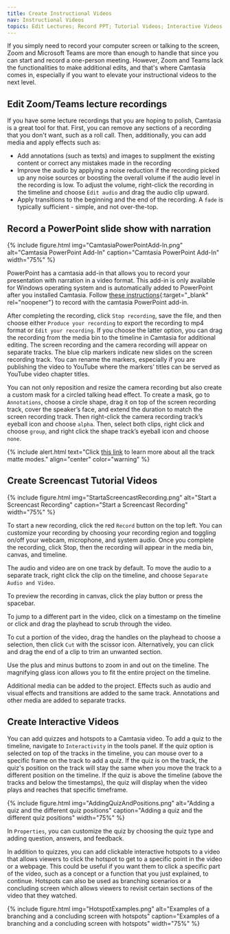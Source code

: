 ```yaml
---
title: Create Instructional Videos
nav: Instructional Videos
topics: Edit Lectures; Record PPT; Tutorial Videos; Interactive Videos
---
```


If you simply need to record your computer screen or talking to the screen, Zoom and Microsoft Teams are more than enough to handle that since you can start and record a one-person meeting. However, Zoom and Teams lack the functionalities to make additional edits, and that's where Camtasia comes in, especially if you want to elevate your instructional videos to the next level. 

## Edit Zoom/Teams lecture recordings

If you have some lecture recordings that you are hoping to polish, Camtasia is a great tool for that. First, you can remove any sections of a recording that you don't want, such as a roll call. Then, additionally, you can add media and apply effects such as:
- Add annotations (such as texts) and images to supplment the existing content or correct any mistakes made in the recording
- Improve the audio by applying a noise reduction if the recording picked up any noise sources or boosting the overall volume if the audio level in the recording is low. To adjust the volume, right-click the recording in the timeline and choose `Edit audio` and drag the audio clip upward.
- Apply transitions to the beginning and the end of the recording. A `fade` is typically sufficient - simple, and not over-the-top.

## Record a PowerPoint slide show with narration

{% include figure.html img="CamtasiaPowerPointAdd-In.png" alt="Camtasia PowerPoint Add-In" caption="Camtasia PowerPoint Add-In" width="75%" %}

PowerPoint has a camtasia add-in that allows you to record your presentation with narration in a video format. This add-in is only available for Windows operating system and is automatically added to PowerPoint after you installed Camtasia. Follow [these instructions](https://support.techsmith.com/hc/en-us/articles/360058637991-Record-a-PowerPoint-Presentation){:target="_blank" rel="noopener"} to record with the camtasia PowerPoint add-in.

After completing the recording, click `Stop recording`, save the file, and then choose either `Produce your recording` to export the recording to mp4 format or `Edit your recording`. If you choose the latter option, you can drag the recording from the media bin to the timeline in Camtasia for additional editing. The screen recording and the camera recording will appear on separate tracks. The blue clip markers indicate new slides on the screen recording track. You can rename the markers, especially if you are publishing the video to YouTube where the markers’ titles can be served as YouTube video chapter titles. 

You can not only reposition and resize the camera recording but also create a custom mask for a circled talking head effect. To create a mask, go to `Annotations`, choose a circle shape, drag it on top of the screen recording track, cover the speaker’s face, and extend the duration to match the screen recording track. Then right-click the camera recording track’s eyeball icon and choose `alpha`. Then, select both clips, right click and choose `group`, and right click the shape track’s eyeball icon and choose `none`.

{% include alert.html text="Click [this link](https://www.techsmith.com/blog/wp-content/uploads/2021/07/TrackMattes_EN_Win.pdf) to learn more about all the track matte modes." align="center" color="warning" %}

## Create Screencast Tutorial Videos

{% include figure.html img="StartaScreencastRecording.png" alt="Start a Screencast Recording" caption="Start a Screencast Recording" width="75%" %}

To start a new recording, click the red `Record` button on the top left. You can customize your recording by choosing your recording region and toggling on/off your webcam, microphone, and system audio. Once you complete the recording, click Stop, then the recording will appear in the media bin, canvas, and timeline. 

The audio and video are on one track by default. To move the audio to a separate track, right click the clip on the timeline, and choose `Separate Audio and Video`.

To preview the recording in canvas, click the play button or press the spacebar. 

To jump to a different part in the video, click on a timestamp on the timeline or click and drag the playhead to scrub through the video.

To cut a portion of the video, drag the handles on the playhead to choose a selection, then click `Cut` with the scissor icon. Alternatively, you can click and drag the end of a clip to trim an unwanted section.

Use the plus and minus buttons to zoom in and out on the timeline. The magnifying glass icon allows you to fit the entire project on the timeline.

Additional media can be added to the project. Effects such as audio and visual effects and transitions are added to the same track. Annotations and other media are added to separate tracks.

## Create Interactive Videos

You can add quizzes and hotspots to a Camtasia video. To add a quiz to the timeline, navigate to `Interactivity` in the tools panel. If the quiz option is selected on top of the tracks in the timeline, you can mouse over to a specific frame on the track to add a quiz. If the quiz is on the track, the quiz's position on the track will stay the same when you move the track to a different position on the timeline. If the quiz is above the timeline (above the tracks and below the timestamps), the quiz will display when the video plays and reaches that specific timeframe. 

{% include figure.html img="AddingQuizAndPositions.png" alt="Adding a quiz and the different quiz positions" caption="Adding a quiz and the different quiz positions" width="75%" %}

In `Properties`, you can customize the quiz by choosing the quiz type and adding question, answers, and feedback.

In addition to quizzes, you can add clickable interactive hotspots to a video that allows viewers to click the hotspot to get to a specific point in the video or a webpage. This could be useful if you want them to click a specific part of the video, such as a concept or a function that you just explained, to continue. Hotspots can also be used as branching scenarios or a concluding screen which allows viewers to revisit certain sections of the video that they watched.

{% include figure.html img="HotspotExamples.png" alt="Examples of a branching and a concluding screen with hotspots" caption="Examples of a branching and a concluding screen with hotspots" width="75%" %}